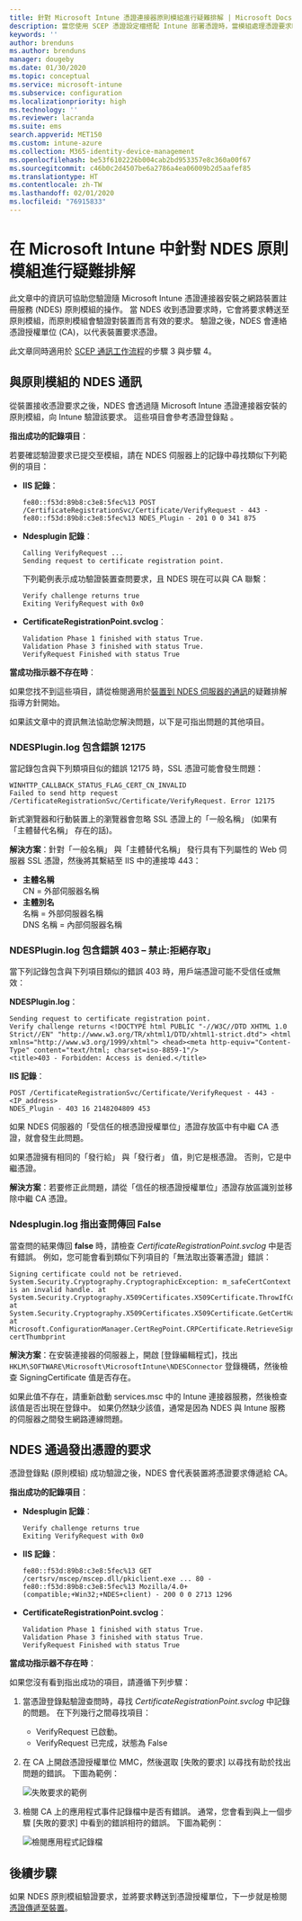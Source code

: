 ```yaml
---
title: 針對 Microsoft Intune 憑證連接器原則模組進行疑難排解 | Microsoft Docs
description: 當您使用 SCEP 憑證設定檔搭配 Intune 部署憑證時，當模組處理憑證要求時，針對 NDES 原則模組的操作進行疑難排解。
keywords: ''
author: brenduns
ms.author: brenduns
manager: dougeby
ms.date: 01/30/2020
ms.topic: conceptual
ms.service: microsoft-intune
ms.subservice: configuration
ms.localizationpriority: high
ms.technology: ''
ms.reviewer: lacranda
ms.suite: ems
search.appverid: MET150
ms.custom: intune-azure
ms.collection: M365-identity-device-management
ms.openlocfilehash: be53f6102226b004cab2bd953357e8c360a00f67
ms.sourcegitcommit: c46b0c2d4507be6a2786a4ea06009b2d5aafef85
ms.translationtype: HT
ms.contentlocale: zh-TW
ms.lasthandoff: 02/01/2020
ms.locfileid: "76915833"
---
```

# <a name="troubleshoot-the-ndes-policy-module-in-microsoft-intune"></a>在 Microsoft Intune 中針對 NDES 原則模組進行疑難排解

此文章中的資訊可協助您驗證隨 Microsoft Intune 憑證連接器安裝之網路裝置註冊服務 (NDES) 原則模組的操作。 當 NDES 收到憑證要求時，它會將要求轉送至原則模組，而原則模組會驗證對裝置而言有效的要求。 驗證之後，NDES 會連絡憑證授權單位 (CA)，以代表裝置要求憑證。

此文章同時適用於 [SCEP 通訊工作流程](troubleshoot-scep-certificate-profiles.md)的步驟 3 與步驟 4。

## <a name="ndes-communication-to-the-policy-module"></a>與原則模組的 NDES 通訊

從裝置接收憑證要求之後，NDES 會透過隨 Microsoft Intune 憑證連接器安裝的原則模組，向 Intune 驗證該要求。 這些項目會參考憑證登錄點  。

**指出成功的記錄項目**：

若要確認驗證要求已提交至模組，請在 NDES 伺服器上的記錄中尋找類似下列範例的項目：

- **IIS 記錄**：

  ```
  fe80::f53d:89b8:c3e8:5fec%13 POST /CertificateRegistrationSvc/Certificate/VerifyRequest - 443 - 
  fe80::f53d:89b8:c3e8:5fec%13 NDES_Plugin - 201 0 0 341 875
  ```

- **Ndesplugin 記錄**：

  ```
  Calling VerifyRequest ...  
  Sending request to certificate registration point.
  ```

  下列範例表示成功驗證裝置查問要求，且 NDES 現在可以與 CA 聯繫：

  ```
  Verify challenge returns true
  Exiting VerifyRequest with 0x0
  ```

- **CertificateRegistrationPoint.svclog**：

  `Validation Phase 1 finished with status True.`  
  `Validation Phase 3 finished with status True.`  
  `VerifyRequest Finished with status True`


**當成功指示器不存在時**：

如果您找不到這些項目，請從檢閱適用於[裝置到 NDES 伺服器的通訊](troubleshoot-scep-certificate-device-to-ndes.md#troubleshoot-common-errors)的疑難排解指導方針開始。

如果該文章中的資訊無法協助您解決問題，以下是可指出問題的其他項目。

### <a name="ndespluginlog-contains-an-error-12175"></a>NDESPlugin.log 包含錯誤 12175

當記錄包含與下列類項目似的錯誤 12175 時，SSL 憑證可能會發生問題：

```
WINHTTP_CALLBACK_STATUS_FLAG_CERT_CN_INVALID
Failed to send http request /CertificateRegistrationSvc/Certificate/VerifyRequest. Error 12175
```

新式瀏覽器和行動裝置上的瀏覽器會忽略 SSL 憑證上的「一般名稱」  (如果有「主體替代名稱」  存在的話)。

**解決方案**：針對「一般名稱」  與「主體替代名稱」  發行具有下列屬性的 Web 伺服器 SSL 憑證，然後將其繫結至 IIS 中的連接埠 443：

  - **主體名稱**  
    CN = 外部伺服器名稱
  - **主體別名**  
     名稱 = 外部伺服器名稱  
     DNS 名稱 = 內部伺服器名稱

### <a name="ndespluginlog-contains-an-error-403--forbidden-access-is-denied"></a>NDESPlugin.log 包含錯誤 403 – 禁止:拒絕存取」

當下列記錄包含與下列項目類似的錯誤 403 時，用戶端憑證可能不受信任或無效：

**NDESPlugin.log**：

```
Sending request to certificate registration point.
Verify challenge returns <!DOCTYPE html PUBLIC "-//W3C//DTD XHTML 1.0 Strict//EN" "http://www.w3.org/TR/xhtml1/DTD/xhtml1-strict.dtd"> <html xmlns="http://www.w3.org/1999/xhtml"> <head><meta http-equiv="Content-Type" content="text/html; charset=iso-8859-1"/>
<title>403 - Forbidden: Access is denied.</title>
```

**IIS 記錄**：

```
POST /CertificateRegistrationSvc/Certificate/VerifyRequest - 443 -<IP_address>
NDES_Plugin - 403 16 2148204809 453  
```

如果 NDES 伺服器的「受信任的根憑證授權單位」憑證存放區中有中繼 CA 憑證，就會發生此問題。

如果憑證擁有相同的「發行給」  與「發行者」  值，則它是根憑證。 否則，它是中繼憑證。

**解決方案**：若要修正此問題，請從「信任的根憑證授權單位」憑證存放區識別並移除中繼 CA 憑證。

### <a name="ndespluginlog-indicates-the-challenge-returns-false"></a>Ndesplugin.log 指出查問傳回 False

當查問的結果傳回 **false** 時，請檢查 *CertificateRegistrationPoint.svclog* 中是否有錯誤。 例如，您可能會看到類似下列項目的「無法取出簽署憑證」錯誤：

```
Signing certificate could not be retrieved. System.Security.Cryptography.CryptographicException: m_safeCertContext is an invalid handle. at System.Security.Cryptography.X509Certificates.X509Certificate.ThrowIfContextInvalid() at System.Security.Cryptography.X509Certificates.X509Certificate.GetCertHashString() at Microsoft.ConfigurationManager.CertRegPoint.CRPCertificate.RetrieveSigningCert(String certThumbprint
```

**解決方案**：在安裝連接器的伺服器上，開啟 [登錄編輯程式]，找出 `HKLM\SOFTWARE\Microsoft\MicrosoftIntune\NDESConnector` 登錄機碼，然後檢查 SigningCertificate 值是否存在。

如果此值不存在，請重新啟動 services.msc 中的 Intune 連接器服務，然後檢查該值是否出現在登錄中。 如果仍然缺少該值，通常是因為 NDES 與 Intune 服務的伺服器之間發生網路連線問題。

## <a name="ndes-passes-the-request-to-issue-the-certificate"></a>NDES 通過發出憑證的要求

憑證登錄點 (原則模組) 成功驗證之後，NDES 會代表裝置將憑證要求傳遞給 CA。

**指出成功的記錄項目**：

- **Ndesplugin 記錄**：

  ```
  Verify challenge returns true
  Exiting VerifyRequest with 0x0
  ```

- **IIS 記錄**：

  ```
  fe80::f53d:89b8:c3e8:5fec%13 GET /certsrv/mscep/mscep.dll/pkiclient.exe ... 80 - 
  fe80::f53d:89b8:c3e8:5fec%13 Mozilla/4.0+(compatible;+Win32;+NDES+client) - 200 0 0 2713 1296
  ```

- **CertificateRegistrationPoint.svclog**：

  `Validation Phase 1 finished with status True.`  
  `Validation Phase 3 finished with status True.`  
  `VerifyRequest Finished with status True`

**當成功指示器不存在時**：

如果您沒有看到指出成功的項目，請遵循下列步驟：

1. 當憑證登錄點驗證查問時，尋找 *CertificateRegistrationPoint.svclog* 中記錄的問題。 在下列幾行之間尋找項目：

   - VerifyRequest 已啟動。
   - VerifyRequest 已完成，狀態為 False

2. 在 CA 上開啟憑證授權單位 MMC，然後選取 [失敗的要求]  以尋找有助於找出問題的錯誤。 下圖為範例：

   ![失敗要求的範例](../protect/media/troubleshoot-scep-certificate-ndes-policy-module/failed-requests.png)

3. 檢閱 CA 上的應用程式事件記錄檔中是否有錯誤。 通常，您會看到與上一個步驟 [失敗的要求]  中看到的錯誤相符的錯誤。 下圖為範例：

   ![檢閱應用程式記錄檔](../protect/media/troubleshoot-scep-certificate-ndes-policy-module/application-log-errors.png)

## <a name="next-steps"></a>後續步驟

如果 NDES 原則模組驗證要求，並將要求轉送到憑證授權單位，下一步就是檢閱[憑證傳遞至裝置](troubleshoot-scep-certificate-delivery.md)。
